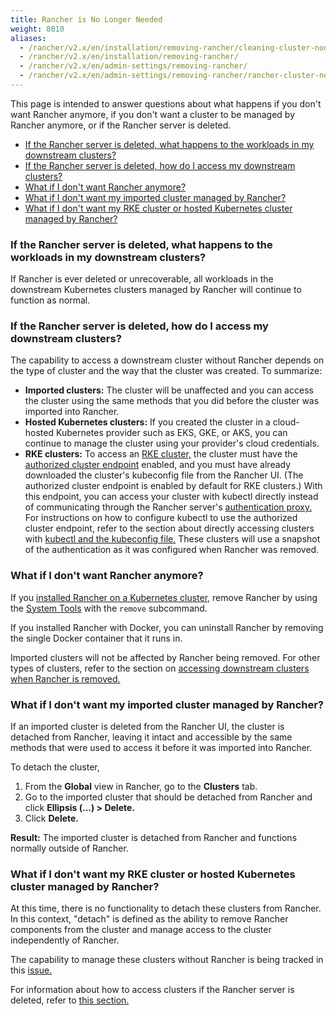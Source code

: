 ```yaml
---
title: Rancher is No Longer Needed
weight: 8010
aliases:
  - /rancher/v2.x/en/installation/removing-rancher/cleaning-cluster-nodes/
  - /rancher/v2.x/en/installation/removing-rancher/
  - /rancher/v2.x/en/admin-settings/removing-rancher/
  - /rancher/v2.x/en/admin-settings/removing-rancher/rancher-cluster-nodes/
---
```


This page is intended to answer questions about what happens if you don't want Rancher anymore, if you don't want a cluster to be managed by Rancher anymore, or if the Rancher server is deleted.

- [If the Rancher server is deleted, what happens to the workloads in my downstream clusters?](#if-the-rancher-server-is-deleted-what-happens-to-the-workloads-in-my-downstream-clusters)
- [If the Rancher server is deleted, how do I access my downstream clusters?](#if-the-rancher-server-is-deleted-how-do-i-access-my-downstream-clusters)
- [What if I don't want Rancher anymore?](#what-if-i-don-t-want-rancher-anymore)
- [What if I don't want my imported cluster managed by Rancher?](#what-if-i-don-t-want-my-imported-cluster-managed-by-rancher)
- [What if I don't want my RKE cluster or hosted Kubernetes cluster managed by Rancher?](#what-if-i-don-t-want-my-rke-cluster-or-hosted-kubernetes-cluster-managed-by-rancher)

### If the Rancher server is deleted, what happens to the workloads in my downstream clusters?

If Rancher is ever deleted or unrecoverable, all workloads in the downstream Kubernetes clusters managed by Rancher will continue to function as normal.

### If the Rancher server is deleted, how do I access my downstream clusters?

The capability to access a downstream cluster without Rancher depends on the type of cluster and the way that the cluster was created. To summarize:

- **Imported clusters:** The cluster will be unaffected and you can access the cluster using the same methods that you did before the cluster was imported into Rancher.
- **Hosted Kubernetes clusters:** If you created the cluster in a cloud-hosted Kubernetes provider such as EKS, GKE, or AKS, you can continue to manage the cluster using your provider's cloud credentials.
- **RKE clusters:** To access an [RKE cluster,]({{<baseurl>}}/rancher/v2.x/en/cluster-provisioning/rke-clusters/) the cluster must have the [authorized cluster endpoint]({{<baseurl>}}/rancher/v2.x/en/overview/architecture/#4-authorized-cluster-endpoint) enabled, and you must have already downloaded the cluster's kubeconfig file from the Rancher UI. (The authorized cluster endpoint is enabled by default for RKE clusters.) With this endpoint, you can access your cluster with kubectl directly instead of communicating through the Rancher server's [authentication proxy.]({{<baseurl>}}/rancher/v2.x/en/overview/architecture/#1-the-authentication-proxy) For instructions on how to configure kubectl to use the authorized cluster endpoint, refer to the section about directly accessing clusters with [kubectl and the kubeconfig file.]({{<baseurl>}}/rancher/v2.x/en/cluster-admin/cluster-access/kubectl/#authenticating-directly-with-a-downstream-cluster) These clusters will use a snapshot of the authentication as it was configured when Rancher was removed.

### What if I don't want Rancher anymore?

If you [installed Rancher on a Kubernetes cluster,]({{<baseurl>}}/rancher/v2.x/en/installation/k8s-install/) remove Rancher by using the [System Tools]({{<baseurl>}}/rancher/v2.x/en/system-tools/) with the `remove` subcommand.

If you installed Rancher with Docker, you can uninstall Rancher by removing the single Docker container that it runs in.

Imported clusters will not be affected by Rancher being removed. For other types of clusters, refer to the section on [accessing downstream clusters when Rancher is removed.](#if-the-rancher-server-is-deleted-how-do-i-access-my-downstream-clusters)

### What if I don't want my imported cluster managed by Rancher?

If an imported cluster is deleted from the Rancher UI, the cluster is detached from Rancher, leaving it intact and accessible by the same methods that were used to access it before it was imported into Rancher.

To detach the cluster,

1. From the **Global** view in Rancher, go to the **Clusters** tab.
2. Go to the imported cluster that should be detached from Rancher and click **Ellipsis (...) > Delete.**
3. Click **Delete.**

**Result:** The imported cluster is detached from Rancher and functions normally outside of Rancher.

### What if I don't want my RKE cluster or hosted Kubernetes cluster managed by Rancher?

At this time, there is no functionality to detach these clusters from Rancher. In this context, "detach" is defined as the ability to remove Rancher components from the cluster and manage access to the cluster independently of Rancher.

The capability to manage these clusters without Rancher is being tracked in this [issue.](https://github.com/rancher/rancher/issues/25234)

For information about how to access clusters if the Rancher server is deleted, refer to [this section.](#if-the-rancher-server-is-deleted-how-do-i-access-my-downstream-clusters)
